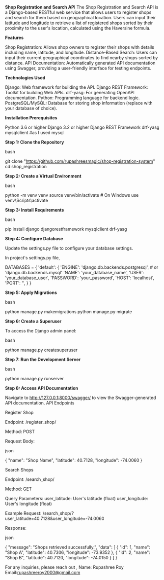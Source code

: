 
**Shop Registration and Search API**
The Shop Registration and Search API is a Django-based RESTful web service that allows users to register shops and search for them based on geographical location. Users can input their latitude and longitude to retrieve a list of registered shops sorted by their proximity to the user's location, calculated using the Haversine formula.

**Features**

Shop Registration: Allows shop owners to register their shops with details including name, latitude, and longitude.
Distance-Based Search: Users can input their current geographical coordinates to find nearby shops sorted by distance.
API Documentation: Automatically generated API documentation using Swagger, providing a user-friendly interface for testing endpoints.


**Technologies Used**

Django: Web framework for building the API.
Django REST Framework: Toolkit for building Web APIs.
drf-yasg: For generating OpenAPI documentation.
Python: Programming language for backend logic.
PostgreSQL/MySQL: Database for storing shop information (replace with your database of choice).

**Installation Prerequisites**

Python 3.6 or higher
Django 3.2 or higher
Django REST Framework
drf-yasg
mysqlclient  #as I used mysql


**Step 1: Clone the Repository**

bash

git clone "https://github.com/rupashreesmagic/shop-registration-system" cd shop_registration

**Step 2: Create a Virtual Environment**

bash

python -m venv venv source venv/bin/activate # On Windows use venv\Scripts\activate

**Step 3: Install Requirements**

bash

pip install django djangorestframework mysqlclient drf-yasg

**Step 4: Configure Database**

Update the settings.py file to configure your database settings.

In project's settings.py file,

DATABASES = { 'default': { 'ENGINE': 'django.db.backends.postgresql', # or 'django.db.backends.mysql' 'NAME': 'your_database_name', 'USER': 'your_database_user', 'PASSWORD': 'your_password', 'HOST': 'localhost', 'PORT': '', } }

**Step 5: Apply Migrations**

bash

python manage.py makemigrations
python manage.py migrate

**Step 6: Create a Superuser**

To access the Django admin panel:

bash

python manage.py createsuperuser

**Step 7: Run the Development Server**

bash

python manage.py runserver

**Step 8: Access API Documentation**

Navigate to http://127.0.0.1:8000/swagger/ to view the Swagger-generated API documentation. API Endpoints

Register Shop

Endpoint: /register_shop/

Method: POST

Request Body:

json

{ "name": "Shop Name", "latitude": 40.7128, "longitude": -74.0060 }

Search Shops

Endpoint: /search_shop/

Method: GET

Query Parameters: user_latitude: User's latitude (float) user_longitude: User's longitude (float)

Example Request: /search_shop/?user_latitude=40.7128&user_longitude=-74.0060

Response:

json

{ "message": "Shops retrieved successfully.", "data": [ { "id": 1, "name": "Shop A", "latitude": 40.7306, "longitude": -73.9352 }, { "id": 2, "name": "Shop B", "latitude": 40.7120, "longitude": -74.0150 } ] }



For any inquiries, please reach out ,
Name: Rupashree Roy
Email:rupashreeroy2000@gmail.com
